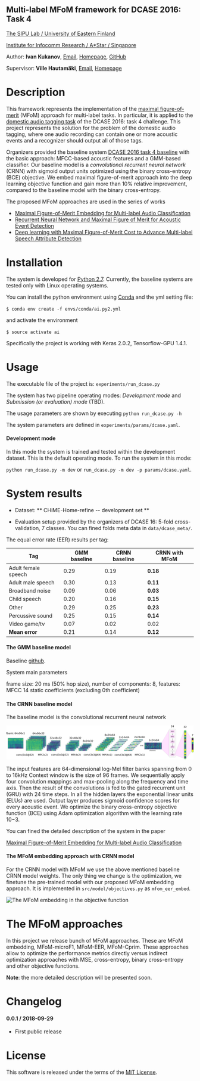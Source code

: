 Multi-label MFoM framework for DCASE 2016: Task 4
-------------------------------------------------

[The SIPU Lab / University of Eastern Finland](https://www.uef.fi/web/machine-learning)

[Institute for Infocomm Research / A*Star / Singapore](https://www.a-star.edu.sg/i2r)

Author: **Ivan Kukanov**, [Email](mailto:ivan@kukanov.com), [Homepage](http://www.kukanov.com), [GitHub](https://github.com/vanova)

Supervisor: **Ville Hautamäki**, [Email](mailto:villeh@uef.fi), [Homepage](http://cs.joensuu.fi/~villeh/)
  
Description
===========
This framework represents the implementation of the [maximal figure-of-merit](http://cs.joensuu.fi/~villeh/MFoM-ICASSP2017.pdf) (MFoM) approach 
for multi-label tasks. In particular, it is applied to the [domestic audio tagging task](http://www.cs.tut.fi/sgn/arg/dcase2016/task-audio-tagging) 
 of the DCASE 2016: task 4 challenge. This project represents the solution for the problem of the domestic audio tagging, 
where one audio recording can contain one or more acoustic events and a recognizer
should output all of those tags. 

Organizers provided the baseline system [DCASE 2016 task 4 baseline](https://github.com/pafoster/dcase2016_task4/tree/master/baseline)
with the basic approach: MFCC-based acoustic features and a GMM-based classifier.
Our baseline model is a *convolutional recurrent neural network* (CRNN)
with sigmoid output units optimized using the binary cross-entropy (BCE)
objective. We embed maximal figure-of-merit approach into the deep
learning objective function and gain more than 10% relative
improvement, compared to the baseline model with the binary
cross-entropy.

The proposed MFoM approaches are used in the series of works

* [Maximal Figure-of-Merit Embedding for Multi-label Audio Classification](http://cs.joensuu.fi/~villeh/MFoM-ICASSP2017.pdf)
* [Recurrent Neural Network and Maximal Figure of Merit for Acoustic Event Detection](http://www.cs.tut.fi/sgn/arg/dcase2017/documents/challenge_technical_reports/DCASE2017_Kukanov_196.pdf)
* [Deep learning with Maximal Figure-of-Merit Cost to Advance Multi-label Speech Attribute Detection](http://cs.joensuu.fi/~villeh/slt_2016.pdf)

Installation
============

The system is developed for [Python 2.7](https://www.python.org/). 
Currently, the baseline systems are tested only with Linux operating systems.

You can install the python environment using [Conda](https://conda.io/docs/) and the yml setting file:

`$ conda env create -f envs/conda/ai.py2.yml`

and activate the environment 

`$ source activate ai`

Specifically the project is working with Keras 2.0.2, Tensorflow-GPU 1.4.1.

Usage
=====

The executable file of the project is: `experiments/run_dcase.py`

The system has two pipeline operating modes: *Development mode* and *Submission (or evaluation) mode* (TBD). 

The usage parameters are shown by executing `python run_dcase.py -h`

The system parameters are defined in `experiments/params/dcase.yaml`. 

#### Development mode

In this mode the system is trained and tested within the development dataset. 
This is the default operating mode. To run the system in this mode:

`python run_dcase.py -m dev` or `run_dcase.py -m dev -p params/dcase.yaml`.

System results
==============

* Dataset: ** CHiME-Home-refine --  development set **

* Evaluation setup provided by the organizers of DCASE 16: 5-fold cross-validation, 7 classes.
You can fined folds meta data in `data/dcase_meta/`.

The equal error rate (EER) results per tag:

| Tag                  | GMM baseline | CRNN baseline | CRNN with MFoM |
| -------------------- | ------------ | ------------- | -------------  |
| Adult female speech  | 0.29         | 0.19          | **0.18**           |
| Adult male speech    | 0.30         | 0.13          | **0.11**           |
| Broadband noise      | 0.09         | 0.06          | **0.03**           |
| Child speech         | 0.20         | 0.16          | **0.15**           |
| Other                | 0.29         | 0.25          | **0.23**           |
| Percussive sound     | 0.25         | 0.15          | **0.14**           |
| Video game/tv        | 0.07         | 0.02          | 0.02           |
| **Mean error**       | 0.21         | 0.14          | **0.12**           |



#### The GMM baseline model

Baseline [github](https://github.com/pafoster/dcase2016_task4/tree/master/baseline). 

System main parameters
 
frame size: 20 ms (50% hop size), number of components: 8, 
features: MFCC 14 static coefficients (excluding 0th coefficient)

#### The CRNN baseline model

The baseline model is the convolutional recurrent neural network 

![CRNN architecture](reports/figures/cnn_rnn_arch_spec.png)

The input features are 64-dimensional log-Mel filter banks spanning from 0 to 16kHz
Context window is the size of 96 frames. We sequentially apply four convolution
mappings and max-pooling along the frequency and time axis. 
Then the result of the convolutions is fed to the gated recurrent unit (GRU) with 24 time steps. 
In all the hidden layers the exponential linear units
(ELUs) are used. Output layer produces sigmoid confidence scores for every acoustic event.
We optimize the binary cross-entropy objective function (BCE) using Adam
optimization algorithm with the learning rate 10−3.  

You can fined the detailed description of the system in the paper 

[Maximal Figure-of-Merit Embedding for Multi-label Audio Classification](http://cs.joensuu.fi/~villeh/MFoM-ICASSP2017.pdf)

#### The MFoM embedding approach with CRNN model

For the CRNN model with MFoM we use the above mentioned baseline CRNN model weights.
The only thing we change is the optimization, we finetune the pre-trained model 
with our proposed MFoM embedding approach. It is implemented in `src/model/objectives.py`
 as `mfom_eer_embed`.
 
 ![The MFoM embedding in the objective function](reports/figures/mfom_embed_arch.png=300x)

The MFoM approaches
===================

In this project we release bunch of MFoM approaches. These are MFoM embedding, 
MFoM-microF1, MFoM-EER, MFoM-Cprim. 
These approaches allow to optimize the performance metrics directly 
versus indirect optimization approaches with MSE, cross-entropy, binary cross-entropy
  and other objective functions.

**Note**: the more detailed description will be presented soon.

Changelog
=========

#### 0.0.1 / 2018-09-29

* First public release

License
=======

This software is released under the terms of the [MIT License](./LICENSE).